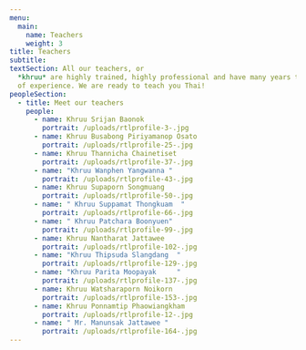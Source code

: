 ```yaml
---
menu:
  main:
    name: Teachers
    weight: 3
title: Teachers
subtitle:
textSection: All our teachers, or
  *khruu* are highly trained, highly professional and have many years teaching
  of experience. We are ready to teach you Thai!
peopleSection:
  - title: Meet our teachers
    people:
      - name: Khruu Srijan Baonok
        portrait: /uploads/rtlprofile-3-.jpg
      - name: Khruu Busabong Piriyamanop Osato
        portrait: /uploads/rtlprofile-25-.jpg
      - name: Khruu Thannicha Chainetiset
        portrait: /uploads/rtlprofile-37-.jpg
      - name: "Khruu Wanphen Yangwanna "
        portrait: /uploads/rtlprofile-43-.jpg
      - name: Khruu Supaporn Songmuang
        portrait: /uploads/rtlprofile-50-.jpg
      - name: " Khruu Suppamat Thongkuam  "
        portrait: /uploads/rtlprofile-66-.jpg
      - name: " Khruu Patchara Boonyuen"
        portrait: /uploads/rtlprofile-99-.jpg
      - name: Khruu Nantharat Jattawee
        portrait: /uploads/rtlprofile-102-.jpg
      - name: "Khruu Thipsuda Slangdang  "
        portrait: /uploads/rtlprofile-129-.jpg
      - name: "Khruu Parita Moopayak     "
        portrait: /uploads/rtlprofile-137-.jpg
      - name: Khruu Watsharaporn Noikorn
        portrait: /uploads/rtlprofile-153-.jpg
      - name: Khruu Ponnamtip Phaowiangkham
        portrait: /uploads/rtlprofile-12-.jpg
      - name: " Mr. Manunsak Jattawee "
        portrait: /uploads/rtlprofile-164-.jpg
---
```

